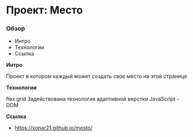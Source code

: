 # Проект: Место

### Обзор

* Интро
* Технологии
* Ссылка

**Интро**

Проект в котором каждый может создать свое место на этой странице

**Технологии**

flex
grid
Задействована технология адаптивной верстки
JavaScript - DOM

**Ссылка**

* https://xonar21.github.io/mesto/
